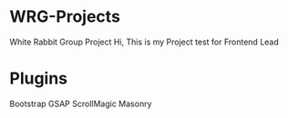 # WRG-Projects

White Rabbit Group Project
Hi, This is my Project test for Frontend Lead

# Plugins

Bootstrap
GSAP
ScrollMagic
Masonry
